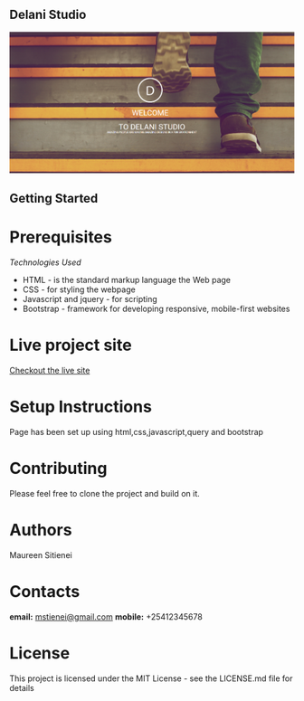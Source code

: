 ## Delani Studio
![Delani Studio](/assets/Delani.PNG "Delani Studio")
## Getting Started
# Prerequisites
_Technologies Used_
* HTML - is the standard markup language the Web page
* CSS - for styling the webpage
* Javascript and jquery - for scripting
* Bootstrap - framework for developing responsive, mobile-first websites

# Live project site
[Checkout the live site](https://mstienei.github.io/delani-studio/)

# Setup Instructions
Page has been set up using html,css,javascript,query and bootstrap

# Contributing
Please feel free to clone the project and build on it.

# Authors
Maureen Sitienei

# Contacts
**email:** mstienei@gmail.com
**mobile:** +25412345678

# License
This project is licensed under the MIT License - see the LICENSE.md file for details
